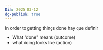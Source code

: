 ```yaml
---
Dia: 2025-03-12
dg-publish: true
---
```

 In order to getting things done hay que definir 
 - What "done" means (outcome)
 - what doing looks like (action)